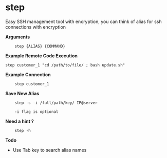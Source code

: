 # step
Easy SSH management tool with encryption, you can think of alias for ssh connections with encryption

**Arguments**

````shell
    step {ALIAS} {COMMAND}
````

**Example Remote Code Execution**

````shell
step customer_1 "cd /path/to/file/ ; bash update.sh"
````

**Example Connection**

````shell
    step customer_1
````

**Save New Alias**

````shell
    step -s -i /full/path/key/ IP@server
````
````shell
    -i flag is optional
````

**Need a hint ?**
````shell
    step -h
````

**Todo**
* Use Tab key to search alias names